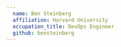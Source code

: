 ```yaml
---
  name: Ben Steinberg
  affiliation: Harvard University
  occupation_title: DevOps Engineer
  github: bensteinberg
---
```

